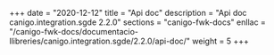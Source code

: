 +++
date        = "2020-12-12"
title       = "Api doc"
description = "Api doc canigo.integration.sgde 2.2.0"
sections    = "canigo-fwk-docs"
enllac		= "/canigo-fwk-docs/documentacio-llibreries/canigo.integration.sgde/2.2.0/api-doc/"
weight		= 5
+++
